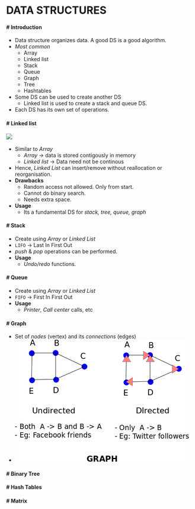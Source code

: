 # DATA STRUCTURES

#### # Introduction

- Data structure organizes data. A good DS is a good algorithm.
- *Most common*
    - Array
    - Linked list
    - Stack
    - Queue
    - Graph
    - Tree
    - Hashtables
- Some DS can be used to create another DS
    - Linked list is used to create a stack and queue DS.
- Each DS has its own set of operations.

#### # Linked list

![](https://miro.medium.com/max/919/1*1B4X5Jbe5LNXeZNWx2msyw.gif)

- Similar to *Array*
    - *Array* -> data is stored contigously in memory
    - *Linked list* -> Data need not be continous
- Hence, *Linked List* can insert/remove without reallocation or reorganisation.
- **Drawbacks**
    - Random access not allowed. Only from start.
    - Cannot do binary search.
    - Needs extra space.
- **Usage**
    - Its a fundamental DS for *stack, tree, queue, graph*


#### # Stack

- Create using *Array* or *Linked List*
- `LIFO` -> Last In First Out
- *push* & *pop* operations can be performed.
- **Usage**
    - *Undo/redo* functions.

#### # Queue

- Create using *Array* or *Linked List*
- `FIFO` -> First In First Out
- **Usage**
    - *Printer*, *Call center* calls, etc

#### # Graph
- Set of *nodes* (vertex) and its *connections* (edges)
- ![](/images/graph.png?raw=1)

#### # Binary Tree

#### # Hash Tables


#### # Matrix